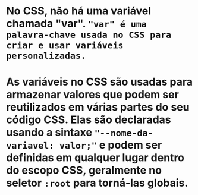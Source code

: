 # No CSS, não há uma variável chamada "var". `"var" é uma palavra-chave usada no CSS para criar e usar variáveis personalizadas.`

# As variáveis no CSS são usadas para armazenar valores que podem ser reutilizados em várias partes do seu código CSS. Elas são declaradas usando a sintaxe `"--nome-da-variavel: valor;"` e podem ser definidas em qualquer lugar dentro do escopo CSS, geralmente no seletor `:root` para torná-las globais.